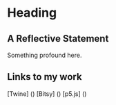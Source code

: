 # Heading

## A Reflective Statement

Something profound here.


## Links to my work
[Twine] ()
[Bitsy] ()
[p5.js] ()